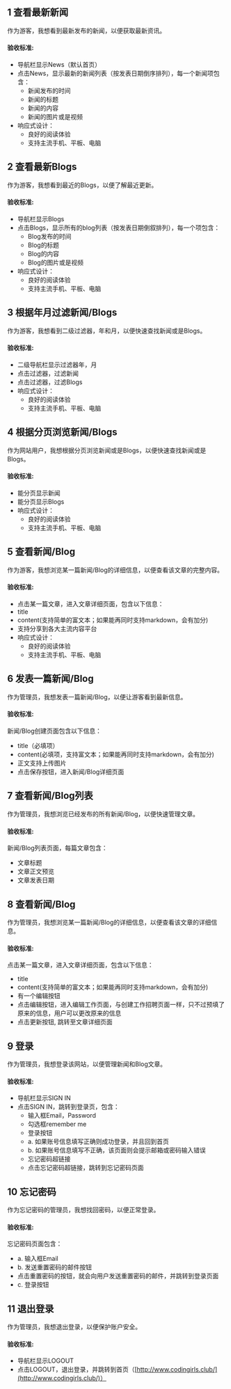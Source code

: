## 1 查看最新新闻

作为游客，我想看到最新发布的新闻，以便获取最新资讯。

#### 验收标准: 

- 导航栏显示News（默认首页）
- 点击News，显示最新的新闻列表（按发表日期倒序排列），每一个新闻项包含：
  - 新闻发布的时间
  - 新闻的标题
  - 新闻的内容
  - 新闻的图片或是视频
- 响应式设计：
  - 良好的阅读体验
  - 支持主流手机、平板、电脑

## 2 查看最新Blogs
作为游客，我想看到最近的Blogs，以便了解最近更新。

#### 验收标准: 

- 导航栏显示Blogs
- 点击Blogs，显示所有的blog列表（按发表日期倒叙排列），每一个项包含：
  - Blog发布的时间
  - Blog的标题
  - Blog的内容
  - Blog的图片或是视频
- 响应式设计：
  - 良好的阅读体验
  - 支持主流手机、平板、电脑

## 3 根据年月过滤新闻/Blogs
作为游客，我想看到二级过滤器，年和月，以便快速查找新闻或是Blogs。

#### 验收标准: 

- 二级导航栏显示过滤器年，月
- 点击过滤器，过滤新闻
- 点击过滤器，过滤Blogs
- 响应式设计：
  - 良好的阅读体验
  - 支持主流手机、平板、电脑

## 4 根据分页浏览新闻/Blogs
作为网站用户，我想根据分页浏览新闻或是Blogs，以便快速查找新闻或是Blogs。

#### 验收标准: 

- 能分页显示新闻
- 能分页显示Blogs
- 响应式设计：
  - 良好的阅读体验
  - 支持主流手机、平板、电脑

## 5 查看新闻/Blog

作为游客，我想浏览某一篇新闻/Blog的详细信息，以便查看该文章的完整内容。

#### 验收标准:

- 点击某一篇文章，进入文章详细页面，包含以下信息：
- title
- content(支持简单的富文本；如果能再同时支持markdown，会有加分)
- 支持分享到各大主流内容平台
- 响应式设计：
  - 良好的阅读体验
  - 支持主流手机、平板、电脑

## 6 发表一篇新闻/Blog
作为管理员，我想发表一篇新闻/Blog，以便让游客看到最新信息。

#### 验收标准:

新闻/Blog创建页面包含以下信息：

- title（必填项）
- content(必填项，支持富文本；如果能再同时支持markdown，会有加分)
- 正文支持上传图片
- 点击保存按钮，进入新闻/Blog详细页面

## 7 查看新闻/Blog列表

作为管理员，我想浏览已经发布的所有新闻/Blog，以便快速管理文章。

#### 验收标准:

新闻/Blog列表页面，每篇文章包含：

- 文章标题
- 文章正文预览
- 文章发表日期

## 8 查看新闻/Blog

作为管理员，我想浏览某一篇新闻/Blog的详细信息，以便查看该文章的详细信息。

#### 验收标准:

点击某一篇文章，进入文章详细页面，包含以下信息：

- title
- content(支持简单的富文本；如果能再同时支持markdown，会有加分)
- 有一个编辑按钮
- 点击编辑按钮，进入编辑工作页面，与创建工作招聘页面一样，只不过预填了原来的信息，用户可以更改原来的信息
- 点击更新按钮, 跳转至文章详细页面

## 9 登录

作为管理员，我想登录该网站，以便管理新闻和Blog文章。

#### 验收标准:

- 导航栏显示SIGN IN
- 点击SIGN IN，跳转到登录页，包含：
  - 输入框Email，Password
  - 勾选框remember me
  - 登录按钮
  - a. 如果账号信息填写正确则成功登录，并且回到首页
  - b. 如果账号信息填写不正确，该页面则会提示邮箱或密码输入错误
  - 忘记密码超链接
  - 点击忘记密码超链接，跳转到忘记密码页面

## 10 忘记密码

作为忘记密码的管理员，我想找回密码，以便正常登录。

#### 验收标准:

忘记密码页面包含：

- a. 输入框Email
- b. 发送重置密码的邮件按钮
- 点击重置密码的按钮，就会向用户发送重置密码的邮件，并跳转到登录页面
- c. 登录按钮

## 11 退出登录

作为管理员，我想退出登录，以便保护账户安全。

#### 验收标准:

- 导航栏显示LOGOUT
- 点击LOGOUT，退出登录，并跳转到首页（[http://www.codingirls.club/](http://www.codingirls.club/)）